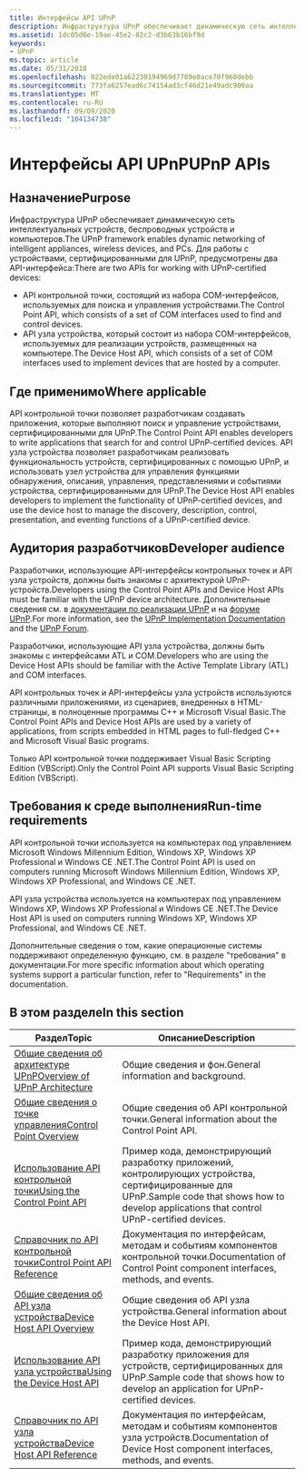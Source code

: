```yaml
---
title: Интерфейсы API UPnP
description: Инфраструктура UPnP обеспечивает динамическую сеть интеллектуальных устройств, беспроводных устройств и компьютеров.
ms.assetid: 1dc05d6e-19ae-45e2-82c2-d3b63b16bf9d
keywords:
- UPnP
ms.topic: article
ms.date: 05/31/2018
ms.openlocfilehash: 022ede01a62230194969d7789e0ace70f960debb
ms.sourcegitcommit: 773fa6257ead6c74154ad3cf46d21e49adc900aa
ms.translationtype: MT
ms.contentlocale: ru-RU
ms.lasthandoff: 09/09/2020
ms.locfileid: "104134738"
---
```

# <a name="upnp-apis"></a><span data-ttu-id="c7978-104">Интерфейсы API UPnP</span><span class="sxs-lookup"><span data-stu-id="c7978-104">UPnP APIs</span></span>

## <a name="purpose"></a><span data-ttu-id="c7978-105">Назначение</span><span class="sxs-lookup"><span data-stu-id="c7978-105">Purpose</span></span>

<span data-ttu-id="c7978-106">Инфраструктура UPnP обеспечивает динамическую сеть интеллектуальных устройств, беспроводных устройств и компьютеров.</span><span class="sxs-lookup"><span data-stu-id="c7978-106">The UPnP  framework enables dynamic networking of intelligent appliances, wireless devices, and PCs.</span></span> <span data-ttu-id="c7978-107">Для работы с устройствами, сертифицированными для UPnP, предусмотрены два API-интерфейса:</span><span class="sxs-lookup"><span data-stu-id="c7978-107">There are two APIs for working with UPnP-certified devices:</span></span>

-   <span data-ttu-id="c7978-108">API контрольной точки, состоящий из набора COM-интерфейсов, используемых для поиска и управления устройствами.</span><span class="sxs-lookup"><span data-stu-id="c7978-108">The Control Point API, which consists of a set of COM interfaces used to find and control devices.</span></span>
-   <span data-ttu-id="c7978-109">API узла устройства, который состоит из набора COM-интерфейсов, используемых для реализации устройств, размещенных на компьютере.</span><span class="sxs-lookup"><span data-stu-id="c7978-109">The Device Host API, which consists of a set of COM interfaces used to implement devices that are hosted by a computer.</span></span>

## <a name="where-applicable"></a><span data-ttu-id="c7978-110">Где применимо</span><span class="sxs-lookup"><span data-stu-id="c7978-110">Where applicable</span></span>

<span data-ttu-id="c7978-111">API контрольной точки позволяет разработчикам создавать приложения, которые выполняют поиск и управление устройствами, сертифицированными для UPnP.</span><span class="sxs-lookup"><span data-stu-id="c7978-111">The Control Point API enables developers to write applications that search for and control UPnP-certified devices.</span></span> <span data-ttu-id="c7978-112">API узла устройства позволяет разработчикам реализовать функциональность устройств, сертифицированных с помощью UPnP, и использовать узел устройства для управления функциями обнаружения, описания, управления, представлениями и событиями устройства, сертифицированными для UPnP.</span><span class="sxs-lookup"><span data-stu-id="c7978-112">The Device Host API enables developers to implement the functionality of UPnP-certified devices, and use the device host to manage the discovery, description, control, presentation, and eventing functions of a UPnP-certified device.</span></span>

## <a name="developer-audience"></a><span data-ttu-id="c7978-113">Аудитория разработчиков</span><span class="sxs-lookup"><span data-stu-id="c7978-113">Developer audience</span></span>

<span data-ttu-id="c7978-114">Разработчики, использующие API-интерфейсы контрольных точек и API узла устройств, должны быть знакомы с архитектурой UPnP-устройств.</span><span class="sxs-lookup"><span data-stu-id="c7978-114">Developers using the Control Point APIs and Device Host APIs must be familiar with the UPnP device architecture.</span></span> <span data-ttu-id="c7978-115">Дополнительные сведения см. в [документации по реализации UPnP](https://openconnectivity.org/resources/upnpresources.zip) и на [форуме UPnP](https://openconnectivity.org/).</span><span class="sxs-lookup"><span data-stu-id="c7978-115">For more information, see the [UPnP Implementation Documentation](https://openconnectivity.org/resources/upnpresources.zip) and the [UPnP Forum](https://openconnectivity.org/).</span></span>

<span data-ttu-id="c7978-116">Разработчики, использующие API узла устройства, должны быть знакомы с интерфейсами ATL и COM.</span><span class="sxs-lookup"><span data-stu-id="c7978-116">Developers who are using the Device Host APIs should be familiar with the Active Template Library (ATL) and COM interfaces.</span></span>

<span data-ttu-id="c7978-117">API контрольных точек и API-интерфейсы узла устройств используются различными приложениями, из сценариев, внедренных в HTML-страницы, в полноценные программы C++ и Microsoft Visual Basic.</span><span class="sxs-lookup"><span data-stu-id="c7978-117">The Control Point APIs and Device Host APIs are used by a variety of applications, from scripts embedded in HTML pages to full-fledged C++ and Microsoft Visual Basic programs.</span></span>

<span data-ttu-id="c7978-118">Только API контрольной точки поддерживает Visual Basic Scripting Edition (VBScript).</span><span class="sxs-lookup"><span data-stu-id="c7978-118">Only the Control Point API supports Visual Basic Scripting Edition (VBScript).</span></span>

## <a name="run-time-requirements"></a><span data-ttu-id="c7978-119">Требования к среде выполнения</span><span class="sxs-lookup"><span data-stu-id="c7978-119">Run-time requirements</span></span>

<span data-ttu-id="c7978-120">API контрольной точки используется на компьютерах под управлением Microsoft Windows Millennium Edition, Windows XP, Windows XP Professional и Windows CE .NET.</span><span class="sxs-lookup"><span data-stu-id="c7978-120">The Control Point API is used on computers running Microsoft Windows Millennium Edition, Windows XP, Windows XP Professional, and Windows CE .NET.</span></span>

<span data-ttu-id="c7978-121">API узла устройства используется на компьютерах под управлением Windows XP, Windows XP Professional и Windows CE .NET.</span><span class="sxs-lookup"><span data-stu-id="c7978-121">The Device Host API is used on computers running Windows XP, Windows XP Professional, and Windows CE .NET.</span></span>

<span data-ttu-id="c7978-122">Дополнительные сведения о том, какие операционные системы поддерживают определенную функцию, см. в разделе "требования" в документации.</span><span class="sxs-lookup"><span data-stu-id="c7978-122">For more specific information about which operating systems support a particular function, refer to "Requirements" in the documentation.</span></span>

## <a name="in-this-section"></a><span data-ttu-id="c7978-123">В этом разделе</span><span class="sxs-lookup"><span data-stu-id="c7978-123">In this section</span></span>



| <span data-ttu-id="c7978-124">Раздел</span><span class="sxs-lookup"><span data-stu-id="c7978-124">Topic</span></span>                                                                                          | <span data-ttu-id="c7978-125">Описание</span><span class="sxs-lookup"><span data-stu-id="c7978-125">Description</span></span>                                                                                        |
|------------------------------------------------------------------------------------------------|----------------------------------------------------------------------------------------------------|
| [<span data-ttu-id="c7978-126">Общие сведения об архитектуре UPnP</span><span class="sxs-lookup"><span data-stu-id="c7978-126">Overview of UPnP Architecture</span></span>](overview-of-universal-plug-and-play.md)<br/>            | <span data-ttu-id="c7978-127">Общие сведения и фон.</span><span class="sxs-lookup"><span data-stu-id="c7978-127">General information and background.</span></span><br/>                                                     |
| [<span data-ttu-id="c7978-128">Общие сведения о точке управления</span><span class="sxs-lookup"><span data-stu-id="c7978-128">Control Point Overview</span></span>](control-point-api.md)<br/>                                     | <span data-ttu-id="c7978-129">Общие сведения об API контрольной точки.</span><span class="sxs-lookup"><span data-stu-id="c7978-129">General information about the Control Point API.</span></span><br/>                                        |
| [<span data-ttu-id="c7978-130">Использование API контрольной точки</span><span class="sxs-lookup"><span data-stu-id="c7978-130">Using the Control Point API</span></span>](using-the-control-point-api-with-upnp-technology.md)<br/> | <span data-ttu-id="c7978-131">Пример кода, демонстрирующий разработку приложений, контролирующих устройства, сертифицированные для UPnP.</span><span class="sxs-lookup"><span data-stu-id="c7978-131">Sample code that shows how to develop applications that control UPnP-certified devices.</span></span><br/> |
| [<span data-ttu-id="c7978-132">Справочник по API контрольной точки</span><span class="sxs-lookup"><span data-stu-id="c7978-132">Control Point API Reference</span></span>](control-point-api-with-upnp-technology-reference.md)<br/> | <span data-ttu-id="c7978-133">Документация по интерфейсам, методам и событиям компонентов контрольной точки.</span><span class="sxs-lookup"><span data-stu-id="c7978-133">Documentation of Control Point component interfaces, methods, and events.</span></span><br/>               |
| [<span data-ttu-id="c7978-134">Общие сведения об API узла устройства</span><span class="sxs-lookup"><span data-stu-id="c7978-134">Device Host API Overview</span></span>](device-host-api.md)<br/>                                     | <span data-ttu-id="c7978-135">Общие сведения об API узла устройства.</span><span class="sxs-lookup"><span data-stu-id="c7978-135">General information about the Device Host API.</span></span><br/>                                          |
| [<span data-ttu-id="c7978-136">Использование API узла устройства</span><span class="sxs-lookup"><span data-stu-id="c7978-136">Using the Device Host API</span></span>](using-the-device-host-api-with-upnp-technology.md)<br/>     | <span data-ttu-id="c7978-137">Пример кода, демонстрирующий разработку приложения для устройств, сертифицированных для UPnP.</span><span class="sxs-lookup"><span data-stu-id="c7978-137">Sample code that shows how to develop an application for UPnP-certified devices.</span></span><br/>        |
| [<span data-ttu-id="c7978-138">Справочник по API узла устройства</span><span class="sxs-lookup"><span data-stu-id="c7978-138">Device Host API Reference</span></span>](device-host-api-with-upnp-technology-reference.md)<br/>     | <span data-ttu-id="c7978-139">Документация по интерфейсам, методам и событиям компонентов узла устройств.</span><span class="sxs-lookup"><span data-stu-id="c7978-139">Documentation of Device Host component interfaces, methods, and events.</span></span><br/>                 |



 

 

 





